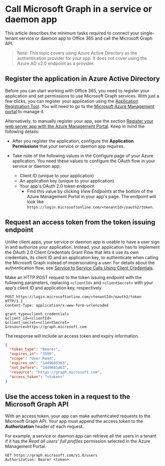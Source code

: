 ﻿# Call Microsoft Graph in a service or daemon app

This article describes the minimum tasks required to connect your single-tenant service or daemon app to Office 365 and call the Microsoft Graph API.

> Note: This topic covers using Azure Active Directory as the authentication provider for your app. It does not cover using the Azure AD v2.0 endpoint as a provider.

## Register the application in Azure Active Directory

Before you can start working with Office 365, you need to register your application and set permissions to use Microsoft Graph services.
With just a few clicks, you can register your application using the [Application Registration Tool](https://dev.office.com/app-registration). You will need to go to the [Microsoft Azure Management portal](https://manage.windowsazure.com) to manage it.

Alternatively, to manually register your app, see the section [Register your web server app with the Azure Management Portal](https://msdn.microsoft.com/en-us/office/office365/HowTo/add-common-consent-manually#bk_RegisterServerApp). Keep in mind the following details:

* After you register the application, configure the **Application Permissions** that your service or daemon app requires.

- Take note of the following values in the Configure page of your Azure application. You need these values to configure the OAuth flow in your service or daemon app:

	* Client ID (unique to your application)
	* An application key (unique to your application)
	* Your app's OAuth 2.0 token endpoint
	  * Find this value by clicking *View Endpoints* at the bottom of the Azure Management Portal in your app's page. The endpoint will look like `https://login.microsoftonline.com/<tenantId>/oauth2/token`.

## Request an access token from the token issuing endpoint

Unlike client apps, your service or daemon app is unable to have a user sign in and authorize your application. Instead, your application has to implement the OAuth 2.0 Client Credentials Grant Flow that lets it use its own credentials, its client ID and an application key, to authenticate when calling the Microsoft Graph instead of impersonating a user. For details about the authentication flow, see [Service to Service Calls Using Client Credentials](https://msdn.microsoft.com/en-us/library/azure/dn645543.aspx).

Make an HTTP POST request to the token issuing endpoint with the following parameters, replacing `<clientId>` and `<clientSecret>` with your app's client ID and application key, respectively.

```http
POST https://login.microsoftonline.com/<tenantId>/oauth2/token HTTP/1.1
Content-Type: application/x-www-form-urlencoded

grant_type=client_credentials
&client_id=<clientId>
&client_secret=<clientSecret>
&resource=https://graph.microsoft.com
```

The response will include an access token and expiry information.

```json
{ 
  "token_type": "Bearer",
  "expires_in": "3599",
  "scope": "User.Read",
  "expires_on": "1449685363",
  "not_before": "1449681463",
  "resource": "https://graph.microsoft.com",
  "access_token": "<token>"
}
```

## Use the access token in a request to the Microsoft Graph API

With an access token, your app can make authenticated requests to the Microsoft Graph API. Your app must append the access token to the **Authorization** header of each request.

For example, a service or daemon app can retrieve all the users in a tenant if it has the *Read all users' full profiles* permission selected in the Azure Management Portal. 

```http
GET https://graph.microsoft.com/v1.0/users
Authorization: Bearer <token>
```
